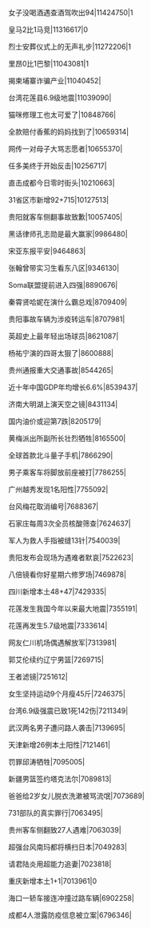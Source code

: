女子没喝酒遇查酒驾吹出94|11424750|1

皇马2比1马竞|11316617|0

烈士安葬仪式上的无声礼步|11272206|1

里昂0比1巴黎|11043081|1

揭柬埔寨诈骗产业|11040452|

台湾花莲县6.9级地震|11039090|

猫咪修理工也太可爱了|10848766|

全款赔付香蕉的妈妈找到了|10659314|

网传一对母子大骂志愿者|10655370|

任多美终于开始反击|10256717|

直击成都今日零时街头|10210663|

31省区市新增92+715|10127513|

贵阳就客车侧翻事故致歉|10057405|

黑话律师孔志勋是最大赢家|9986480|

宋亚东报平安|9464863|

张翰曾带实习生看东八区|9346130|

Soma联盟提前进入四强|8890676|

秦霄贤哈妮在演什么霸总戏|8709409|

贵阳事故车辆为涉疫转运车|8707981|

英超史上最年轻出场球员|8621087|

杨祐宁演的四哥太狠了|8600888|

贵州通报重大交通事故|8544265|

近十年中国GDP年均增长6.6%|8539437|

济南大明湖上演天空之镜|8431134|

国内油价或迎第7跌|8205179|

黄梅派出所副所长壮烈牺牲|8165500|

全球首款北斗量子手机|7866290|

男子乘客车将脚放前座被打|7786255|

广州越秀发现1名阳性|7755092|

台风梅花取消编号|7688367|

石家庄每周3次全员核酸筛查|7624637|

军人为救人手指被缝13针|7540039|

贵阳发布会现场为遇难者默哀|7522623|

八倍镜看你好星期六修罗场|7469878|

四川新增本土48+47|7429335|

花莲发生我国今年以来最大地震|7355191|

花莲再发生5.7级地震|7333614|

网友仁川机场偶遇解放军|7313981|

郭艾伦续约辽宁男篮|7269715|

王者滤镜|7251612|

女生坚持运动9个月瘦45斤|7246375|

台湾6.9级强震已致1死142伤|7211349|

武汉两名男子遭问路人袭击|7139695|

天津新增26例本土阳性|7121461|

罚罪邱涛牺牲|7095005|

新疆男篮签约塔克法尔|7089813|

爸爸给2岁女儿脱衣洗漱被骂流氓|7073689|

731部队的真实罪行|7063495|

贵州客车侧翻致27人遇难|7063039|

超强台风南玛都将横扫日本|7049283|

请君陆炎用超能力追妻|7023818|

重庆新增本土1+1|7013961|0

海口一轿车接连冲撞过路车辆|6902258|

成都4人泄露防疫信息被立案|6796346|

